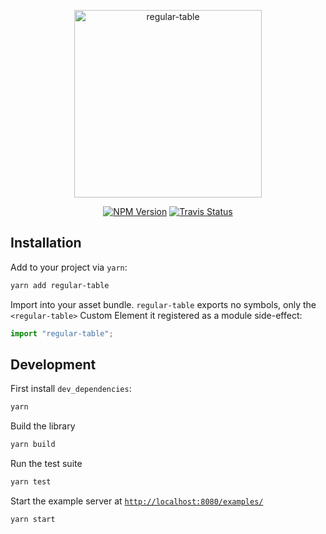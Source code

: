 <p align="center">
  <img alt="regular-table" src="https://raw.githubusercontent.com/jpmorganchase/regular-table/master/logo.png" width="300">
</p>

<p align="center">
  <a href="https://www.npmjs.com/package/regular-table"><img alt="NPM Version" src="https://img.shields.io/npm/v/regular-table.svg?color=brightgreen&style=flat-squar"></a>
  <a href="https://travis-ci.org/jpmorganchase/regular-table"><img alt="Travis Status" src="https://travis-ci.org/jpmorganchase/regular-table.svg?branch=master"></a>
</p>

## Installation

Add to your project via `yarn`:

```bash
yarn add regular-table
```

Import into your asset bundle.  `regular-table` exports no symbols, only the
`<regular-table>` Custom Element it registered as a module side-effect:

```javascript
import "regular-table";
```

## Development

First install `dev_dependencies`:

```bash
yarn
```

Build the library

```bash
yarn build
```

Run the test suite

```bash
yarn test
```

Start the example server at [`http://localhost:8080/examples/`](http://localhost:8080/examples/)

```bash
yarn start
```